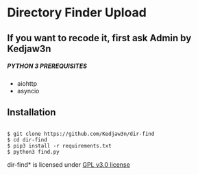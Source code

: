 # Directory Finder Upload
<h2>If you want to recode it, first ask Admin by Kedjaw3n</h2>

##### PYTHON 3 PREREQUISITES
* aiohttp
* asyncio

## Installation
```python3

$ git clone https://github.com/Kedjaw3n/dir-find
$ cd dir-find
$ pip3 install -r requirements.txt
$ python3 find.py
```

dir-find* is licensed under [GPL v3.0 license](https://www.gnu.org/licenses/gpl-3.0.en.html)



